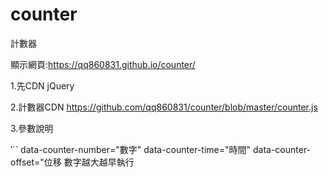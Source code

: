 # counter
計數器

顯示網頁:https://qq860831.github.io/counter/

1.先CDN jQuery

2.計數器CDN
https://github.com/qq860831/counter/blob/master/counter.js

3.參數說明

‵``
data-counter-number="數字"
data-counter-time="時間"
data-counter-offset="位移 數字越大越早執行

